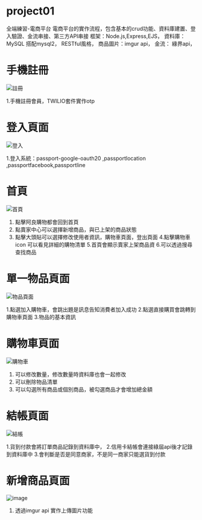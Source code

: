 # project01

全端練習-電商平台
電商平台的實作流程，包含基本的crud功能、資料庫建置、登入驗證、金流串接、第三方API串接
框架：Node.js,Express,EJS，
資料庫：MySQL 搭配mysql2，
RESTful風格，
商品圖片：imgur api，
金流： 綠界api，

# 手機註冊
![註冊](https://github.com/aether123/project01/assets/27948644/fd216578-55b9-4bfb-90fb-fe64d8710805)


1.手機註冊會員，TWILIO套件實作otp

# 登入頁面
![登入](https://github.com/aether123/project01/assets/27948644/69416c8d-839a-4735-baa6-c213649482dc)

1.登入系統：passport-google-oauth20 ,passportlocation ,passportfacebook,passportline

# 首頁
![首頁](https://github.com/aether123/project01/assets/27948644/7165b0ac-74be-4ff4-aba2-da6a4a9b65f5)
1. 點擊阿良購物都會回到首頁
2. 點賣家中心可以選擇新增商品，與已上架的商品狀態
3. 點擊大頭貼可以選擇修改使用者資訊，購物車頁面，登出頁面
4.點擊購物車icon 可以看見詳細的購物清單
5.首頁會顯示賣家上架商品資
6.可以透過搜尋查找商品

# 單一物品頁面
![物品頁面](https://github.com/aether123/project01/assets/27948644/259a2691-aed3-420e-bece-fa43dcfdf27b)

1.點選加入購物車，會跳出題是訊息告知消費者加入成功
2.點選直接購買會跳轉到購物車頁面
3.物品的基本資訊

# 購物車頁面
![購物車](https://github.com/aether123/project01/assets/27948644/f556133e-52c8-4812-9418-a94392f3b461)

1. 可以修改數量，修改數量時資料庫也會一起修改
2. 可以刪除物品清單
3. 可以勾選所有商品或個別商品，被勾選商品才會增加總金額

# 結帳頁面
![結帳](https://github.com/aether123/project01/assets/27948644/4f9c8397-2281-41be-831f-31594d1e7bd0)

1.貨到付款會將訂單商品記錄到資料庫中，
2.信用卡結帳會連接綠屆api後才記錄到資料庫中
3.會判斷是否是同意商家，不是同一商家只能選貨到付款

# 新增商品頁面
![image](https://github.com/aether123/project01/assets/27948644/d89560ff-accd-4519-a4d3-e93d15e30234)

1.  透過imgur api 實作上傳圖片功能











